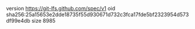 version https://git-lfs.github.com/spec/v1
oid sha256:25a15653e2dde18735f55d930671d732c3fca17fde5bf2323954d573df99e4db
size 8985
